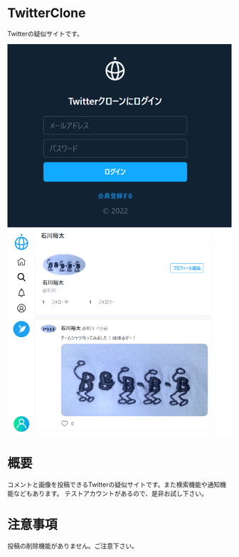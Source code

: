 ﻿# TwitterClone
 Twitterの疑似サイトです。

<div align="center">
<img src="./LOGIN.png" alt="ログイン画面">
</div>

<div align="center">
<img src="./twitterclone_Tshirt.png" alt="ホーム画面">
</div>


# 概要
コメントと画像を投稿できるTwitterの疑似サイトです。また検索機能や通知機能などもあります。
テストアカウントがあるので、是非お試し下さい。
  
# 注意事項
投稿の削除機能がありません。ご注意下さい。

